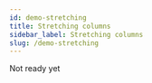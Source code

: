 ```yaml
---
id: demo-stretching
title: Stretching columns
sidebar_label: Stretching columns
slug: /demo-stretching
---
```


Not ready yet
